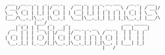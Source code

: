 <pre>
                                                                                                                         _       
  ___  __ _ _   _  __ _    ___ _   _ _ __ ___   __ _   ___  ___  ___  _ __ __ _ _ __   __ _   _ __   ___ _ __ ___  _   _| | __ _ 
 / __|/ _` | | | |/ _` |  / __| | | | '_ ` _ \ / _` | / __|/ _ \/ _ \| '__/ _` | '_ \ / _` | | '_ \ / _ \ '_ ` _ \| | | | |/ _` |
 \__ \ (_| | |_| | (_| | | (__| |_| | | | | | | (_| | \__ \  __/ (_) | | | (_| | | | | (_| | | |_) |  __/ | | | | | |_| | | (_| |
 |___/\__,_|\__, |\__,_|  \___|\__,_|_| |_| |_|\__,_| |___/\___|\___/|_|  \__,_|_| |_|\__, | | .__/ \___|_| |_| |_|\__,_|_|\__,_|
      _ _   |___/ _     _                     ___ _____                               |___/  |_|                                 
   __| (_) | |__ (_) __| | __ _ _ __   __ _  |_ _|_   _|                                                                         
  / _` | | | '_ \| |/ _` |/ _` | '_ \ / _` |  | |  | |                                                                           
 | (_| | | | |_) | | (_| | (_| | | | | (_| |  | |  | |                                                                           
  \__,_|_| |_.__/|_|\__,_|\__,_|_| |_|\__, | |___| |_|                                                                           
                                      |___/                                                                                      
</pre>
